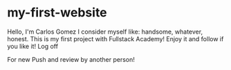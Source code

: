 # my-first-website

Hello, I'm Carlos Gomez
I consider myself like: handsome, whatever, honest.
This is my first project with Fullstack Academy!
Enjoy it and follow if you like it!
Log off

For new Push and review by another person!
